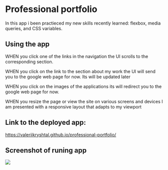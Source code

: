# Professional portfolio

In this app i been practieced my new skills recently learned: flexbox, media queries, and CSS variables. 

## Using the app

WHEN you click one of the links in the navigation the UI scrolls to the corresponding section.

WHEN you click on the link to the section about my work the UI will send you to the google web page for now. Its will be updated later

WHEN you click on the images of the applications its will redirect you to the google web page for now.

WHEN you resize the page or view the site on various screens and devices I am presented with a responsive layout that adapts to my viewport
## Link to the deployed app:
https://valeriikryshtal.github.io/professional-portfolio/
## Screenshot of runing app
![](https://github.com/ValeriiKryshtal/professional-portfolio/blob/main/assets/SS.jpg)
